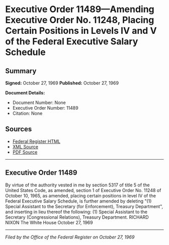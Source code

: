 # Executive Order 11489—Amending Executive Order No. 11248, Placing Certain Positions in Levels IV and V of the Federal Executive Salary Schedule

## Summary

**Signed:** October 27, 1969
**Published:** October 27, 1969

**Document Details:**
- Document Number: None
- Executive Order Number: 11489
- Citation: None

## Sources
- [Federal Register HTML](https://www.presidency.ucsb.edu/documents/executive-order-11489-amending-executive-order-no-11248-placing-certain-positions-levels)
- [XML Source](None)
- [PDF Source](None)

---

## Executive Order 11489

By virtue of the authority vested in me by section 5317 of title 5 of the United States Code, as amended, section 1 of Executive Order No. 11248 of October 10, 1965, as amended, placing certain positions in level IV of the Federal Executive Salary Schedule, is further amended by deleting "(1) Special Assistant to the Secretary (for Enforcement), Treasury Department", and inserting in lieu thereof the following:
    (1) Special Assistant to the Secretary (Congressional Relations), Treasury Department.
RICHARD NIXON
The White House
October 27, 1969

---

*Filed by the Office of the Federal Register on October 27, 1969*
